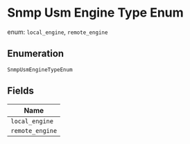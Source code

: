 
# Snmp Usm Engine Type Enum

enum: `local_engine`, `remote_engine`

## Enumeration

`SnmpUsmEngineTypeEnum`

## Fields

| Name |
|  --- |
| `local_engine` |
| `remote_engine` |

